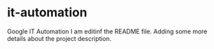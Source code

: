 # it-automation
Google IT Automation
I am editinf the README file. Adding some more details about the project description.

